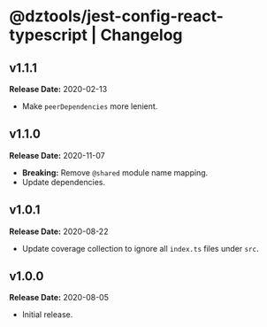 # @dztools/jest-config-react-typescript | Changelog

## v1.1.1

**Release Date:** 2020-02-13

* Make `peerDependencies` more lenient.

## v1.1.0

**Release Date:** 2020-11-07

* **Breaking:** Remove `@shared` module name mapping.
* Update dependencies.

## v1.0.1

**Release Date:** 2020-08-22

* Update coverage collection to ignore all `index.ts` files under `src`.

## v1.0.0

**Release Date:** 2020-08-05

* Initial release.
